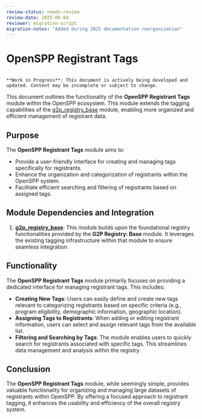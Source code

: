 ```yaml
---
review-status: needs-review
review-date: 2025-06-04
reviewer: migration-script
migration-notes: "Added during 2025 documentation reorganization"
---
```


# OpenSPP Registrant Tags

```{warning}

**Work in Progress**: This document is actively being developed and updated. Content may be incomplete or subject to change.
```

This document outlines the functionality of the **OpenSPP Registrant Tags** module within the OpenSPP ecosystem. This module extends the tagging capabilities of the [g2p_registry_base](g2p_registry_base) module, enabling more organized and efficient management of registrant data.

## Purpose

The **OpenSPP Registrant Tags** module aims to:

* Provide a user-friendly interface for creating and managing tags specifically for registrants.
* Enhance the organization and categorization of registrants within the OpenSPP system.
* Facilitate efficient searching and filtering of registrants based on assigned tags.

## Module Dependencies and Integration

1. **[g2p_registry_base](g2p_registry_base)**: This module builds upon the foundational registry functionalities provided by the **G2P Registry: Base** module. It leverages the existing tagging infrastructure within that module to ensure seamless integration.

## Functionality

The **OpenSPP Registrant Tags** module primarily focuses on providing a dedicated interface for managing registrant tags. This includes:

* **Creating New Tags**: Users can easily define and create new tags relevant to categorizing registrants based on specific criteria (e.g., program eligibility, demographic information, geographic location).
* **Assigning Tags to Registrants**:  When adding or editing registrant information, users can select and assign relevant tags from the available list. 
* **Filtering and Searching by Tags**:  The module enables users to quickly search for registrants associated with specific tags.  This streamlines data management and analysis within the registry.

## Conclusion

The **OpenSPP Registrant Tags** module, while seemingly simple, provides valuable functionality for organizing and managing large datasets of registrants within OpenSPP. By offering a focused approach to registrant tagging, it enhances the usability and efficiency of the overall registry system. 
